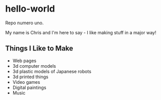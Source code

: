 # hello-world
Repo numero uno.

My name is Chris and I'm here to say -
I like making stuff in a major way!

## Things I Like to Make
* Web pages
* 3d computer models
* 3d plastic models of Japanese robots
* 3d printed things
* Video games
* Digital paintings
* Music
